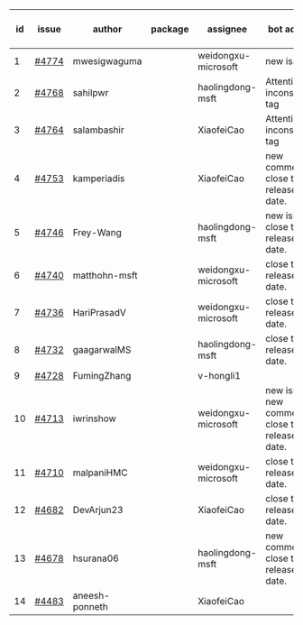 | id | issue | author | package | assignee | bot advice | created date of issue | target release date | date from target |
| ------ | ------ | ------ | ------ | ------ | ------ | ------ | ------ | :-----: |
| 1 | [#4774](https://github.com/Azure/sdk-release-request/issues/4774) | mwesigwaguma |  | weidongxu-microsoft | new issue. | 11-21 | 12-22 |  |
| 2 | [#4768](https://github.com/Azure/sdk-release-request/issues/4768) | sahilpwr |  | haolingdong-msft | Attention to inconsistent tag | 11-16 | 12-22 |  |
| 3 | [#4764](https://github.com/Azure/sdk-release-request/issues/4764) | salambashir |  | XiaofeiCao | Attention to inconsistent tag | 11-13 | 12-22 |  |
| 4 | [#4753](https://github.com/Azure/sdk-release-request/issues/4753) | kamperiadis |  | XiaofeiCao | new comment. close to release date.  | 11-10 | 11-24 | 1 |
| 5 | [#4746](https://github.com/Azure/sdk-release-request/issues/4746) | Frey-Wang |  | haolingdong-msft | new issue. close to release date.  | 11-09 | 11-24 | 1 |
| 6 | [#4740](https://github.com/Azure/sdk-release-request/issues/4740) | matthohn-msft |  | weidongxu-microsoft | close to release date.  | 11-09 | 11-24 | 1 |
| 7 | [#4736](https://github.com/Azure/sdk-release-request/issues/4736) | HariPrasadV |  | weidongxu-microsoft | close to release date.  | 11-08 | 11-24 | 1 |
| 8 | [#4732](https://github.com/Azure/sdk-release-request/issues/4732) | gaagarwalMS |  | haolingdong-msft | close to release date.  | 11-08 | 11-24 | 1 |
| 9 | [#4728](https://github.com/Azure/sdk-release-request/issues/4728) | FumingZhang |  | v-hongli1 |  | 11-08 |  | 0 |
| 10 | [#4713](https://github.com/Azure/sdk-release-request/issues/4713) | iwrinshow |  | weidongxu-microsoft | new issue. new comment. close to release date.  | 11-06 | 11-24 | 1 |
| 11 | [#4710](https://github.com/Azure/sdk-release-request/issues/4710) | malpaniHMC |  | weidongxu-microsoft | close to release date.  | 11-03 | 11-24 | 1 |
| 12 | [#4682](https://github.com/Azure/sdk-release-request/issues/4682) | DevArjun23 |  | XiaofeiCao | close to release date.  | 10-24 | 11-24 | 1 |
| 13 | [#4678](https://github.com/Azure/sdk-release-request/issues/4678) | hsurana06 |  | haolingdong-msft | new comment. close to release date.  | 10-23 | 11-24 | 1 |
| 14 | [#4483](https://github.com/Azure/sdk-release-request/issues/4483) | aneesh-ponneth |  | XiaofeiCao |  | 08-31 | 09-22 |  |
